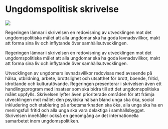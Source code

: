 # Ungdomspolitisk skrivelse

![](/contentassets/6865beb448ed4554975a41e56e1f47a0/omslag-ungdomspolitisk-skrivelse.jpg?width=150&quality=85)

Regeringen lämnar i skrivelsen en redovisning av utvecklingen mot det
ungdomspolitiska målet att alla ungdomar ska ha goda levnadsvillkor,
makt att forma sina liv och inflytande över samhällsutvecklingen.

Regeringen lämnar i skrivelsen en redovisning av utvecklingen mot det
ungdomspolitiska målet att alla ungdomar ska ha goda levnadsvillkor,
makt att forma sina liv och inflytande över samhällsutvecklingen.

Utvecklingen av ungdomars levnadsvillkor redovisas med avseende på
hälsa, utbildning, arbete, brottslighet och utsatthet för brott, boende, fritid,
idrottande och kulturutövande. Regeringen presenterar i skrivelsen även
ett handlingsprogram med insatser som ska bidra till att det ungdomspolitiska målet uppfylls. Skrivelsen lyfter även prioriterade områden för att främja utvecklingen mot målet: den psykiska hälsan bland unga ska öka, social inkludering och etablering på arbetsmarknaden ska öka, alla unga ska ha en meningsfull fritid och alla unga ska vara delaktiga i samhällsbygget. Skrivelsen innehåller också en genomgång av det internationella samarbetet inom ungdomspolitiken.
